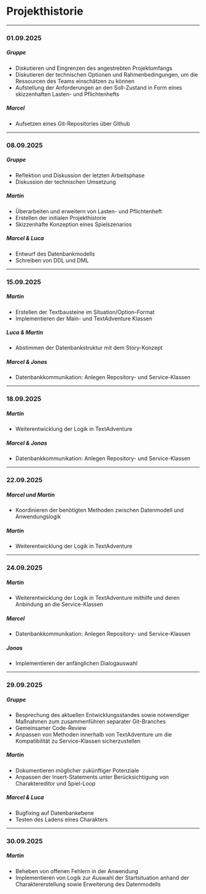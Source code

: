 # Projekthistorie


---
### 01.09.2025

##### Gruppe

- Diskutieren und Eingrenzen des angestrebten Projektumfangs
- Diskutieren der technischen Optionen und Rahmenbedingungen, um die Ressourcen des Teams einschätzen zu können
- Aufstellung der Anforderungen an den Soll-Zustand in Form eines skizzenhaften Lasten- und Pflichtenhefts

##### Marcel

- Aufsetzen eines Git-Repositories über Github

---

### 08.09.2025

##### Gruppe

- Reflektion und Diskussion der letzten Arbeitsphase
- Diskussion der technischen Umsetzung

##### Martin

- Überarbeiten und erweitern von Lasten- und Pflichtenheft
- Erstellen der initialen Projekthistorie
- Skizzenhafte Konzeption eines Spielszenarios

##### Marcel & Luca

- Entwurf des Datenbankmodells
- Schreiben von DDL und DML

---

### 15.09.2025

##### Martin
- Erstellen der Textbausteine im Situation/Option-Format
- Implementieren der Main- und TextAdventure Klassen

##### Luca & Martin
- Abstimmen der Datenbankstruktur mit dem Story-Konzept

##### Marcel & Jonas

- Datenbankkommunikation: Anlegen Repository- und Service-Klassen

---

### 18.09.2025

##### Martin
- Weiterentwicklung der Logik in TextAdventure

##### Marcel & Jonas

- Datenbankkommunikation: Anlegen Repository- und Service-Klassen

---

### 22.09.2025

##### Marcel und Martin
- Koordinieren der benötigten Methoden zwischen Datenmodell und Anwendungslogik

##### Martin
- Weiterentwicklung der Logik in TextAdventure

---

### 24.09.2025

##### Martin
- Weiterentwicklung der Logik in TextAdventure mithilfe und deren Anbindung an die Service-Klassen

##### Marcel

- Datenbankkommunikation: Anlegen Repository- und Service-Klassen

##### Jonas

- Implementieren der anfänglichen Dialogauswahl

---

### 29.09.2025

##### Gruppe
- Besprechung des aktuellen Entwicklungsstandes sowie notwendiger Maßnahmen zum zusammenführen separater Git-Branches
- Gemeinsamer Code-Review
- Anpassen von Methoden innerhalb von TextAdventure um die Kompatibilität zu Service-Klassen sicherzustellen

##### Martin
- Dokumentieren möglicher zukünftiger Potenziale
- Anpassen der Insert-Statements unter Berücksichtigung von Charaktereditor und Spiel-Loop

##### Marcel & Luca

- Bugfixing auf Datenbankebene
- Testen des Ladens eines Charakters

---

### 30.09.2025

##### Martin
- Beheben von offenen Fehlern in der Anwendung
- Implementieren von Logik zur Auswahl der Startsituation anhand der Charaktererstellung sowie Erweiterung des Datenmodells


